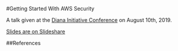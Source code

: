 #Getting Started With AWS Security

A talk given at the [Diana Initiative Conference](https://www.dianainitiative.org/) on August 10th, 2019.

[Slides are on Slideshare](https://www.slideshare.net/EmilyGladstoneCole/getting-started-with-aws-security-162952150)

##References
